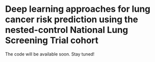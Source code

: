# Deep learning approaches for lung cancer risk prediction using the nested-control National Lung Screening Trial cohort

The code will be available soon. Stay tuned!
